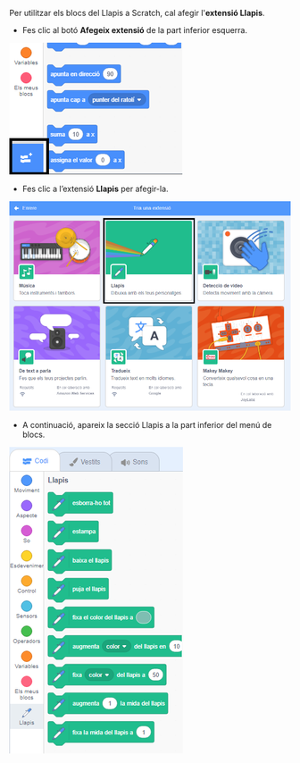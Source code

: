 Per utilitzar els blocs del Llapis a Scratch, cal afegir l'**extensió Llapis**.

+ Fes clic al botó **Afegeix extensió** de la part inferior esquerra.

![afegir extensió botó destacat](images/add-extension-annotated.png)

+ Fes clic a l’extensió **Llapis** per afegir-la.

![extensió llapis destacada](images/click-pen-annotated.png)

+ A continuació, apareix la secció Llapis a la part inferior del menú de blocs.

![blocs d’extensió llapis](images/pen-extension-blocks.png)